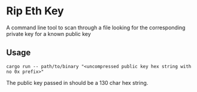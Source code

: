 # Rip Eth Key

A command line tool to scan through a file looking for the corresponding private key for a known public key

## Usage

```shell
cargo run -- path/to/binary "<uncompressed public key hex string with no 0x prefix>"
```

The public key passed in should be a 130 char hex string.


